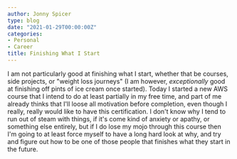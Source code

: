```yaml
---
author: Jonny Spicer
type: blog
date: "2021-01-29T00:00:00Z"
categories:
- Personal
- Career
title: Finishing What I Start
---
```

I am not particularly good at finishing what I start, whether that be courses, side projects, or "weight loss journeys" (I am however, *exceptionally* good at finishing off pints of
ice cream once started). Today I started a new AWS course that I intend to do at least partially in my free time, and part of me already thinks that I'll loose all motivation before
completion, even though I really, really would like to have this certification. I don't know why I tend to run out of steam with things, if it's come kind of anxiety or apathy, or
something else entirely, but if I do lose my mojo through this course then I'm going to at least force myself to have a long hard look at why, and try and figure out how to be one of
those people that finishes what they start in the future.
